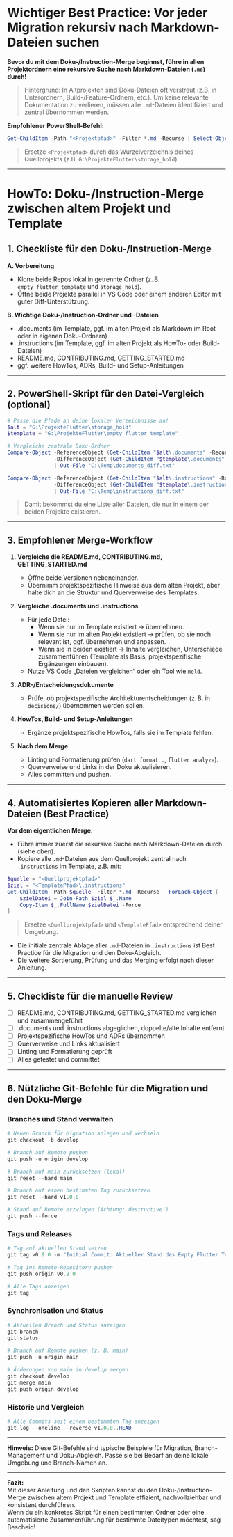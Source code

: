 # Wichtiger Best Practice: Vor jeder Migration rekursiv nach Markdown-Dateien suchen

**Bevor du mit dem Doku-/Instruction-Merge beginnst, führe in allen Projektordnern eine rekursive Suche nach Markdown-Dateien (`.md`) durch!**

> Hintergrund: In Altprojekten sind Doku-Dateien oft verstreut (z.B. in Unterordnern, Build-/Feature-Ordnern, etc.). Um keine relevante Dokumentation zu verlieren, müssen alle `.md`-Dateien identifiziert und zentral übernommen werden.

**Empfohlener PowerShell-Befehl:**
```powershell
Get-ChildItem -Path "<Projektpfad>" -Filter *.md -Recurse | Select-Object FullName
```
> Ersetze `<Projektpfad>` durch das Wurzelverzeichnis deines Quellprojekts (z.B. `G:\ProjekteFlutter\storage_hold`).

---

# HowTo: Doku-/Instruction-Merge zwischen altem Projekt und Template

## 1. Checkliste für den Doku-/Instruction-Merge

**A. Vorbereitung**
- Klone beide Repos lokal in getrennte Ordner (z. B. `empty_flutter_template` und `storage_hold`).
- Öffne beide Projekte parallel in VS Code oder einem anderen Editor mit guter Diff-Unterstützung.

**B. Wichtige Doku-/Instruction-Ordner und -Dateien**
- .documents (im Template, ggf. im alten Projekt als Markdown im Root oder in eigenen Doku-Ordnern)
- .instructions (im Template, ggf. im alten Projekt als HowTo- oder Build-Dateien)
- README.md, CONTRIBUTING.md, GETTING_STARTED.md
- ggf. weitere HowTos, ADRs, Build- und Setup-Anleitungen

---

## 2. PowerShell-Skript für den Datei-Vergleich (optional)

```powershell
# Passe die Pfade an deine lokalen Verzeichnisse an!
$alt = "G:\ProjekteFlutter\storage_hold"
$template = "G:\ProjekteFlutter\empty_flutter_template"

# Vergleiche zentrale Doku-Ordner
Compare-Object -ReferenceObject (Get-ChildItem "$alt\.documents" -Recurse | Select-Object -ExpandProperty Name) `
               -DifferenceObject (Get-ChildItem "$template\.documents" -Recurse | Select-Object -ExpandProperty Name) `
               | Out-File "C:\Temp\documents_diff.txt"

Compare-Object -ReferenceObject (Get-ChildItem "$alt\.instructions" -Recurse | Select-Object -ExpandProperty Name) `
               -DifferenceObject (Get-ChildItem "$template\.instructions" -Recurse | Select-Object -ExpandProperty Name) `
               | Out-File "C:\Temp\instructions_diff.txt"
```
> Damit bekommst du eine Liste aller Dateien, die nur in einem der beiden Projekte existieren.

---

## 3. Empfohlener Merge-Workflow

1. **Vergleiche die README.md, CONTRIBUTING.md, GETTING_STARTED.md**  
   - Öffne beide Versionen nebeneinander.
   - Übernimm projektspezifische Hinweise aus dem alten Projekt, aber halte dich an die Struktur und Querverweise des Templates.

2. **Vergleiche .documents und .instructions**  
   - Für jede Datei:  
     - Wenn sie nur im Template existiert → übernehmen.
     - Wenn sie nur im alten Projekt existiert → prüfen, ob sie noch relevant ist, ggf. übernehmen und anpassen.
     - Wenn sie in beiden existiert → Inhalte vergleichen, Unterschiede zusammenführen (Template als Basis, projektspezifische Ergänzungen einbauen).
   - Nutze VS Code „Dateien vergleichen“ oder ein Tool wie `meld`.

3. **ADR-/Entscheidungsdokumente**  
   - Prüfe, ob projektspezifische Architekturentscheidungen (z. B. in `decisions/`) übernommen werden sollen.

4. **HowTos, Build- und Setup-Anleitungen**  
   - Ergänze projektspezifische HowTos, falls sie im Template fehlen.

5. **Nach dem Merge**  
   - Linting und Formatierung prüfen (`dart format .`, `flutter analyze`).
   - Querverweise und Links in der Doku aktualisieren.
   - Alles committen und pushen.

---

## 4. Automatisiertes Kopieren aller Markdown-Dateien (Best Practice)

**Vor dem eigentlichen Merge:**
- Führe immer zuerst die rekursive Suche nach Markdown-Dateien durch (siehe oben).
- Kopiere alle `.md`-Dateien aus dem Quellprojekt zentral nach `.instructions` im Template, z.B. mit:

```powershell
$quelle = "<Quellprojektpfad>"
$ziel = "<TemplatePfad>\.instructions"
Get-ChildItem -Path $quelle -Filter *.md -Recurse | ForEach-Object {
    $zielDatei = Join-Path $ziel $_.Name
    Copy-Item $_.FullName $zielDatei -Force
}
```
> Ersetze `<Quellprojektpfad>` und `<TemplatePfad>` entsprechend deiner Umgebung.

- Die initiale zentrale Ablage aller `.md`-Dateien in `.instructions` ist Best Practice für die Migration und den Doku-Abgleich.
- Die weitere Sortierung, Prüfung und das Merging erfolgt nach dieser Anleitung.

---

## 5. Checkliste für die manuelle Review
- [ ] README.md, CONTRIBUTING.md, GETTING_STARTED.md verglichen und zusammengeführt
- [ ] .documents und .instructions abgeglichen, doppelte/alte Inhalte entfernt
- [ ] Projektspezifische HowTos und ADRs übernommen
- [ ] Querverweise und Links aktualisiert
- [ ] Linting und Formatierung geprüft
- [ ] Alles getestet und committet

---

## 6. Nützliche Git-Befehle für die Migration und den Doku-Merge

### Branches und Stand verwalten
```powershell
# Neuen Branch für Migration anlegen und wechseln
git checkout -b develop

# Branch auf Remote pushen
git push -u origin develop

# Branch auf main zurücksetzen (lokal)
git reset --hard main

# Branch auf einen bestimmten Tag zurücksetzen
git reset --hard v1.0.0

# Stand auf Remote erzwingen (Achtung: destructive!)
git push --force
```

### Tags und Releases
```powershell
# Tag auf aktuellen Stand setzen
git tag v0.9.0 -m "Initial Commit: Aktueller Stand des Empty Flutter Templates als Ausgangspunkt für weitere Entwicklung."

# Tag ins Remote-Repository pushen
git push origin v0.9.0

# Alle Tags anzeigen
git tag
```

### Synchronisation und Status
```powershell
# Aktuellen Branch und Status anzeigen
git branch
git status

# Branch auf Remote pushen (z. B. main)
git push -u origin main

# Änderungen von main in develop mergen
git checkout develop
git merge main
git push origin develop
```

### Historie und Vergleich
```powershell
# Alle Commits seit einem bestimmten Tag anzeigen
git log --oneline --reverse v1.0.0..HEAD
```

---

**Hinweis:**
Diese Git-Befehle sind typische Beispiele für Migration, Branch-Management und Doku-Abgleich. Passe sie bei Bedarf an deine lokale Umgebung und Branch-Namen an.

---

**Fazit:**  
Mit dieser Anleitung und den Skripten kannst du den Doku-/Instruction-Merge zwischen altem Projekt und Template effizient, nachvollziehbar und konsistent durchführen.  
Wenn du ein konkretes Skript für einen bestimmten Ordner oder eine automatisierte Zusammenführung für bestimmte Dateitypen möchtest, sag Bescheid!
